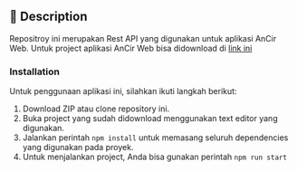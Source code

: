 
## 📃 Description
Repositroy ini merupakan Rest API yang digunakan untuk aplikasi AnCir Web. Untuk project aplikasi AnCir Web bisa didownload di [link ini](https://github.com/rinahrln/ancir-web)

### Installation
Untuk penggunaan aplikasi ini, silahkan ikuti langkah berikut:
1. Download ZIP atau clone repository ini.
2. Buka project yang sudah didownload menggunakan text editor yang digunakan.
3. Jalankan perintah  ``` npm install ``` untuk memasang seluruh dependencies yang digunakan pada proyek.
4. Untuk menjalankan project, Anda bisa gunakan perintah ``` npm run start ```